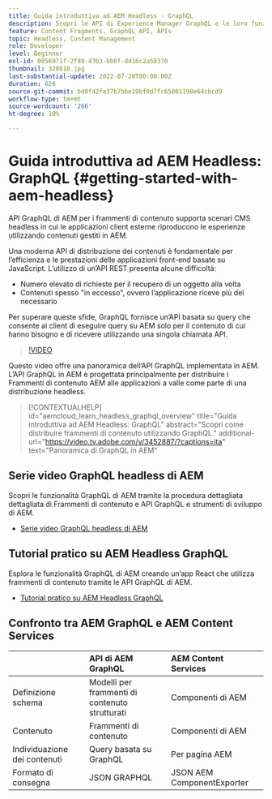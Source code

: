 ```yaml
---
title: Guida introduttiva ad AEM Headless - GraphQL
description: Scopri le API di Experience Manager GraphQL e le loro funzionalità.
feature: Content Fragments, GraphQL API, APIs
topic: Headless, Content Management
role: Developer
level: Beginner
exl-id: 0056971f-2f89-43b3-bb6f-dd16c2a50370
thumbnail: 328618.jpg
last-substantial-update: 2022-07-20T00:00:00Z
duration: 626
source-git-commit: bd0f42fa37b7bbe19bf0d7fc65801198e64cbcd9
workflow-type: tm+mt
source-wordcount: '266'
ht-degree: 10%

---
```


# Guida introduttiva ad AEM Headless: GraphQL {#getting-started-with-aem-headless}

API GraphQL di AEM per i frammenti di contenuto
supporta scenari CMS headless in cui le applicazioni client esterne riproducono le esperienze utilizzando contenuti gestiti in AEM.

Una moderna API di distribuzione dei contenuti è fondamentale per l’efficienza e le prestazioni delle applicazioni front-end basate su JavaScript. L’utilizzo di un’API REST presenta alcune difficoltà:

* Numero elevato di richieste per il recupero di un oggetto alla volta
* Contenuti spesso &quot;in eccesso&quot;, ovvero l’applicazione riceve più del necessario

Per superare queste sfide, GraphQL fornisce un’API basata su query che consente ai client di eseguire query su AEM solo per il contenuto di cui hanno bisogno e di ricevere utilizzando una singola chiamata API.

>[!VIDEO](https://video.tv.adobe.com/v/3452887?quality=12&learn=on&captions=ita)

Questo video offre una panoramica dell’API GraphQL implementata in AEM. L’API GraphQL in AEM è progettata principalmente per distribuire i Frammenti di contenuto AEM alle applicazioni a valle come parte di una distribuzione headless.

>[!CONTEXTUALHELP]
>id="aemcloud_learn_headless_graphql_overview"
>title="Guida introduttiva ad AEM Headless: GraphQL"
>abstract="Scopri come distribuire frammenti di contenuto utilizzando GraphQL."
>additional-url="https://video.tv.adobe.com/v/3452887/?captions=ita" text="Panoramica di GraphQL in AEM"

## Serie video GraphQL headless di AEM

Scopri le funzionalità GraphQL di AEM tramite la procedura dettagliata dettagliata di Frammenti di contenuto e API GraphQL e strumenti di sviluppo di AEM.

* [Serie video GraphQL headless di AEM](./video-series/modeling-basics.md)

## Tutorial pratico su AEM Headless GraphQL

Esplora le funzionalità GraphQL di AEM creando un’app React che utilizza frammenti di contenuto tramite le API GraphQL di AEM.

* [Tutorial pratico su AEM Headless GraphQL](./multi-step/overview.md)

## Confronto tra AEM GraphQL e AEM Content Services

|                                | API di AEM GraphQL | AEM Content Services |
|--------------------------------|:-----------------|:---------------------|
| Definizione schema | Modelli per frammenti di contenuto strutturati | Componenti di AEM |
| Contenuto | Frammenti di contenuto | Componenti di AEM |
| Individuazione dei contenuti | Query basata su GraphQL | Per pagina AEM |
| Formato di consegna | JSON GRAPHQL | JSON AEM ComponentExporter |
